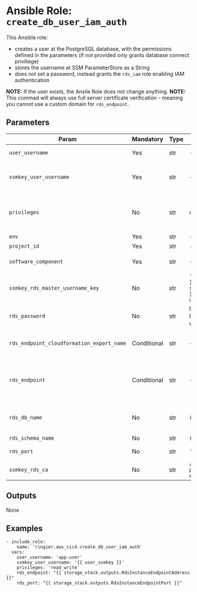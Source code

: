# Ansible Role: `create_db_user_iam_auth`

This Ansible role:
*  creates a user at the PostgreSQL database, with the permissions defined in the parameters (if not provided only grants database connect priviliege)
*  stores the username at SSM ParameterStore as a String
*  does not set a password, instead grants the `rds_iam` role enabling IAM authentication

**NOTE:** If the user exists, the Ansile Role does not change anything.
**NOTE:** This commad will always use full server certificate verification - meaning you cannot use a custom domain for `rds_endpoint`.

## Parameters

|   Param                                      |   Mandatory    |   Type  |   Default                                                             |   Description                                                                                                                                                                                              |
|----------------------------------------------|----------------|---------|-----------------------------------------------------------------------|------------------------------------------------------------------------------------------------------------------------------------------------------------------------------------------------------------|
|   `user_username`                            |   Yes          |   str   |   -                                                                   |   Name of the PostgreSQL role to be created. e.g. `scmi_change_monitor_user`                                                                                                                               |
|   `ssmkey_user_username`                     |   Yes          |   str   |   -                                                                   |   Key of the SSM Parameter to store the username. If the SSM Parameter does not exist, this role will create it and set it to the appropriate value.                                                       |
|   `privileges`                               |   No           |   str   |   `connect_only`                                                      |   Privileges to be granted to the new user on database in the schema `rds_schema_name`. Choices: `connect_only` \| `read` \| `read_write`. Will also create default privileges for any new objects.         |
|   `env`                                      |   Yes          |   str   |   -                                                                   |                                                                                                                                                                                                            |
|   `project_id`                               |   Yes          |   str   |   -                                                                   |                                                                                                                                                                                                            |
|   `software_component`                       |   Yes          |   str   |   -                                                                   |   Used to lookup `/{{ project_id }}/{{ software_component }}/rds/master-username`                                                                                                                          |
|   `ssmkey_rds_master_username_key`           |   No           |   str   |   `'/{{ project_id }}/{{ software_component }}/rds/master-username'`  |   Name of the SSM Parameter to store RDS master username.                                                                                                                                                  |
|   `rds_password`                             |   No           |   str   |   If not provided RDS IAM authentication will be used                 |   The master user password. If not provided RDS IAM authentication will be used.                                                                                                                           |
|   `rds_endpoint_cloudformation_export_name`  |   Conditional  |   str   |   -                                                                   |   Mutually exclusive with `rds_endpoint`. Specify the CloudFormation stack export name of the RDS endpoint. e.g. `scmi-{{ software_component }}-rds-endpoint`                                              |
|   `rds_endpoint`                             |   Conditional  |   str   |   -                                                                   |   Mutually exclusive with `rds_endpoint_cloudformation_export_name`. Specify the RDS endpoint (without protocol and port) e.g. `dev-scmi-crawler-aurora.cluster-c2qxetkc4ajc.eu-west-1.rds.amazonaws.com`  |
|   `rds_db_name`                              |   No           |   str   |   `{{ project_id }}`                                                  |   Database name at PostgreSQL. As we usually have one cluster hosts only one database, naming uniqueness does not bring additional benefit.                                                                |
|   `rds_schema_name`                          |   No           |   str   |   `{{ rds_db_name }}`                                                 |   Schema name inside DB at PostgreSQL.                                                                                                                                                                     |
|   `rds_port`                                 |   No           |   str   |   `'5432'`                                                            |   TCP port of PostgreSQL. Without special reason it should not be changed.                                                                                                                                 |
|   `ssmkey_rds_ca`                            |   No           |   str   |  `/{{ env }}/{{ project_id }}/rds-ca`                                 |   The SSM key containing the certificate of the CA for the database server certificate                                                                                                                     |

## Outputs

None

## Examples

```ansible
- include_role:
    name: 'ringier.aws_cicd.create_db_user_iam_auth'
  vars:
    user_username: 'app-user'
    ssmkey_user_username: '{{ user_ssmkey }}'
    privileges: 'read_write'
    rds_endpoint: "{{ storage_stack.outputs.RdsInstanceEndpointAddress }}"
    rds_port: "{{ storage_stack.outputs.RdsInstanceEndpointPort }}"
```

